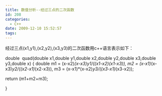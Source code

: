 ```yaml
---
title: 数值分析--经过三点的二次函数
id: 208
categories:
  - C++
date: 2009-12-10 15:52:57
tags:
---
```


经过三点(x1,y1),(x2,y2),(x3,y3)的二次函数用c++语言表示如下：

double  quad(double x1,double y1,double x2,double y2,double x3,double y3,double x)
{
double m1 = (x-x2)*(x-x3)*y1/((x1-x2)*(x1-x3)),
m2 = (x-x1)*(x-x3)*y2/((x2-x1)*(x2-x3)),
m3 = (x-x1)*(x-x2)*y3/((x3-x1)*(x3-x2));

return (m1+m2+m3);

}